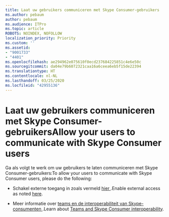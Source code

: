 ```yaml
---
title: Laat uw gebruikers communiceren met Skype Consumer-gebruikers
ms.author: pebaum
author: pebaum
ms.audience: ITPro
ms.topic: article
ROBOTS: NOINDEX, NOFOLLOW
localization_priority: Priority
ms.custom: ''
ms.assetid:
- "9001733"
- "4401"
ms.openlocfilehash: ae294962e075610f0ecd237684225851c4e6e50c
ms.sourcegitcommit: da04e79b6072321caa16a6ceea6eb5f15de22394
ms.translationtype: HT
ms.contentlocale: nl-NL
ms.lasthandoff: 03/25/2020
ms.locfileid: "42955136"
---
```

# <a name="allow-your-users-to-communicate-with-skype-consumer-users"></a><span data-ttu-id="df4ae-102">Laat uw gebruikers communiceren met Skype Consumer-gebruikers</span><span class="sxs-lookup"><span data-stu-id="df4ae-102">Allow your users to communicate with Skype Consumer users</span></span>

<span data-ttu-id="df4ae-103">Ga als volgt te werk om uw gebruikers te laten communiceren met Skype Consumer-gebruikers:</span><span class="sxs-lookup"><span data-stu-id="df4ae-103">To allow your users to communicate with Skype Consumer users, please do the following:</span></span>

- <span data-ttu-id="df4ae-104">Schakel externe toegang in zoals vermeld [ hier ](https://docs.microsoft.com/microsoftteams/manage-external-access#allow-or-block-domains).</span><span class="sxs-lookup"><span data-stu-id="df4ae-104">Enable external access as noted [here](https://docs.microsoft.com/microsoftteams/manage-external-access#allow-or-block-domains).</span></span>

- <span data-ttu-id="df4ae-105">Meer informatie over [ teams en de interoperabiliteit van Skype-consumenten ](https://docs.microsoft.com/microsoftteams/teams-skype-interop).</span><span class="sxs-lookup"><span data-stu-id="df4ae-105">Learn about [Teams and Skype Consumer interoperability](https://docs.microsoft.com/microsoftteams/teams-skype-interop).</span></span>
